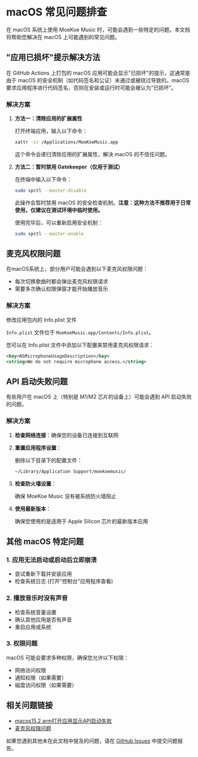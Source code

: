 # macOS 常见问题排查

在 macOS 系统上使用 MoeKoe Music 时，可能会遇到一些特定的问题。本文档将帮助您解决在 macOS 上可能遇到的常见问题。

## "应用已损坏"提示解决方法

在 GitHub Actions 上打包的 macOS 应用可能会显示"已损坏"的提示，这通常是由于 macOS 的安全机制（如代码签名和公证）未通过或被绕过导致的。macOS 要求应用程序进行代码签名，否则在安装或运行时可能会被认为"已损坏"。

### 解决方案

1. **方法一：清除应用的扩展属性**

   打开终端应用，输入以下命令：

   ```bash
   xattr -cr /Applications/MoeKoeMusic.app
   ```

   这个命令会递归清除应用的扩展属性，解决 macOS 的不信任问题。

2. **方法二：暂时禁用 Gatekeeper（仅用于测试）**

   在终端中输入以下命令：

   ```bash
   sudo spctl --master-disable
   ```

   此操作会暂时禁用 macOS 的安全检查机制。**注意：这种方法不推荐用于日常使用，仅建议在测试环境中临时使用。**

   使用完毕后，可以重新启用安全机制：

   ```bash
   sudo spctl --master-enable
   ```


## 麦克风权限问题

在macOS系统上，部分用户可能会遇到以下麦克风权限问题：

- 每次切换歌曲时都会弹出麦克风权限请求
- 需要多次确认权限弹窗才能开始播放音乐

### 解决方案

修改应用包内的 Info.plist 文件

`Info.plist` 文件位于 `MoeKoeMusic.app/Contents/Info.plist`。

您可以在 Info.plist 文件中添加以下配置来禁用麦克风权限请求：

```xml
<key>NSMicrophoneUsageDescription</key>
<string>We do not require microphone access.</string>
```


## API 启动失败问题

有些用户在 macOS 上（特别是 M1/M2 芯片的设备上）可能会遇到 API 启动失败的问题。

### 解决方案

1. **检查网络连接**：确保您的设备已连接到互联网

2. **重置应用程序设置**：
   
   删除以下目录下的配置文件：
   ```bash
   ~/Library/Application Support/moekoemusic/
   ```

3. **检查防火墙设置**：
   
   确保 MoeKoe Music 没有被系统防火墙阻止

4. **使用最新版本**：
   
   确保您使用的是适用于 Apple Silicon 芯片的最新版本应用

## 其他 macOS 特定问题

### 1. 应用无法启动或启动后立即崩溃

- 尝试重新下载并安装应用
- 检查系统日志 (打开"控制台"应用程序查看)

### 2. 播放音乐时没有声音

- 检查系统音量设置
- 确认其他应用是否有声音
- 重启应用或系统

### 3. 权限问题

macOS 可能会要求多种权限，确保您允许以下权限：

- 网络访问权限
- 通知权限（如果需要）
- 磁盘访问权限（如果需要）

## 相关问题链接

- [macos15.2 arm打开应用显示API启动失败](https://github.com/iAJue/MoeKoeMusic/issues/214)
- [麦克风权限问题](https://github.com/iAJue/MoeKoeMusic/issues/215)

如果您遇到其他未在此文档中提及的问题，请在 [GitHub Issues](https://github.com/iAJue/MoeKoeMusic/issues) 中提交问题报告。 